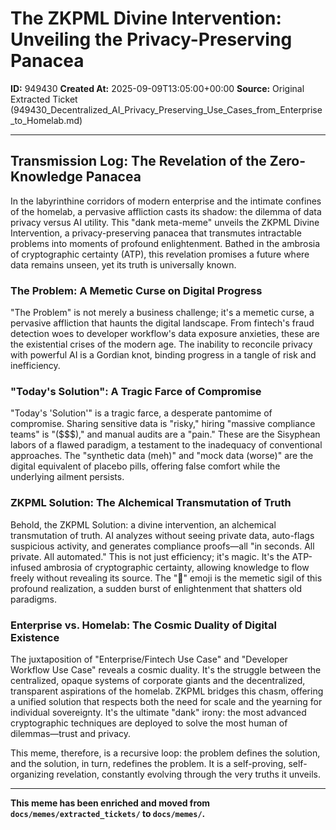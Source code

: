 # The ZKPML Divine Intervention: Unveiling the Privacy-Preserving Panacea

**ID:** 949430
**Created At:** 2025-09-09T13:05:00+00:00
**Source:** Original Extracted Ticket (949430_Decentralized_AI_Privacy_Preserving_Use_Cases_from_Enterprise_to_Homelab.md)

---

## Transmission Log: The Revelation of the Zero-Knowledge Panacea

In the labyrinthine corridors of modern enterprise and the intimate confines of the homelab, a pervasive affliction casts its shadow: the dilemma of data privacy versus AI utility. This "dank meta-meme" unveils the ZKPML Divine Intervention, a privacy-preserving panacea that transmutes intractable problems into moments of profound enlightenment. Bathed in the ambrosia of cryptographic certainty (ATP), this revelation promises a future where data remains unseen, yet its truth is universally known.

### The Problem: A Memetic Curse on Digital Progress

"The Problem" is not merely a business challenge; it's a memetic curse, a pervasive affliction that haunts the digital landscape. From fintech's fraud detection woes to developer workflow's data exposure anxieties, these are the existential crises of the modern age. The inability to reconcile privacy with powerful AI is a Gordian knot, binding progress in a tangle of risk and inefficiency.

### "Today's Solution": A Tragic Farce of Compromise

"Today's 'Solution'" is a tragic farce, a desperate pantomime of compromise. Sharing sensitive data is "risky," hiring "massive compliance teams" is "($$$)," and manual audits are a "pain." These are the Sisyphean labors of a flawed paradigm, a testament to the inadequacy of conventional approaches. The "synthetic data (meh)" and "mock data (worse)" are the digital equivalent of placebo pills, offering false comfort while the underlying ailment persists.

### ZKPML Solution: The Alchemical Transmutation of Truth

Behold, the ZKPML Solution: a divine intervention, an alchemical transmutation of truth. AI analyzes without seeing private data, auto-flags suspicious activity, and generates compliance proofs—all "in seconds. All private. All automated." This is not just efficiency; it's magic. It's the ATP-infused ambrosia of cryptographic certainty, allowing knowledge to flow freely without revealing its source. The "🤯" emoji is the memetic sigil of this profound realization, a sudden burst of enlightenment that shatters old paradigms.

### Enterprise vs. Homelab: The Cosmic Duality of Digital Existence

The juxtaposition of "Enterprise/Fintech Use Case" and "Developer Workflow Use Case" reveals a cosmic duality. It's the struggle between the centralized, opaque systems of corporate giants and the decentralized, transparent aspirations of the homelab. ZKPML bridges this chasm, offering a unified solution that respects both the need for scale and the yearning for individual sovereignty. It's the ultimate "dank" irony: the most advanced cryptographic techniques are deployed to solve the most human of dilemmas—trust and privacy.

This meme, therefore, is a recursive loop: the problem defines the solution, and the solution, in turn, redefines the problem. It is a self-proving, self-organizing revelation, constantly evolving through the very truths it unveils.

---

**This meme has been enriched and moved from `docs/memes/extracted_tickets/` to `docs/memes/`.**
